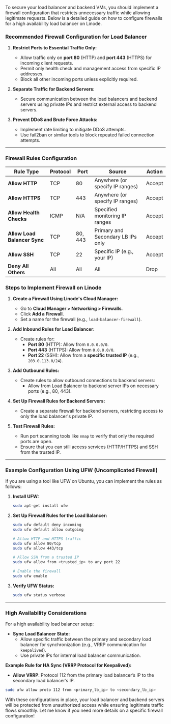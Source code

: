 To secure your load balancer and backend VMs, you should implement a firewall configuration that restricts unnecessary traffic while allowing legitimate requests. Below is a detailed guide on how to configure firewalls for a high availability load balancer on Linode.

### **Recommended Firewall Configuration for Load Balancer**

1. **Restrict Ports to Essential Traffic Only:**
   - Allow traffic only on **port 80** (HTTP) and **port 443** (HTTPS) for incoming client requests.
   - Permit only health check and management access from specific IP addresses.
   - Block all other incoming ports unless explicitly required.

2. **Separate Traffic for Backend Servers:**
   - Secure communication between the load balancers and backend servers using private IPs and restrict external access to backend servers.

3. **Prevent DDoS and Brute Force Attacks:**
   - Implement rate limiting to mitigate DDoS attempts.
   - Use fail2ban or similar tools to block repeated failed connection attempts.

---

### **Firewall Rules Configuration**

**Rule Type** | **Protocol** | **Port** | **Source** | **Action**
--------------|--------------|----------|------------|-----------
**Allow HTTP** | TCP | 80 | Anywhere (or specify IP ranges) | Accept
**Allow HTTPS** | TCP | 443 | Anywhere (or specify IP ranges) | Accept
**Allow Health Checks** | ICMP | N/A | Specified monitoring IP ranges | Accept
**Allow Load Balancer Sync** | TCP | 80, 443 | Primary and Secondary LB IPs only | Accept
**Allow SSH** | TCP | 22 | Specific IP (e.g., your IP) | Accept
**Deny All Others** | All | All | All | Drop

### **Steps to Implement Firewall on Linode**

1. **Create a Firewall Using Linode's Cloud Manager:**
   - Go to **Cloud Manager > Networking > Firewalls**.
   - Click **Add a Firewall**.
   - Set a name for the firewall (e.g., `load-balancer-firewall`).

2. **Add Inbound Rules for Load Balancer:**
   - Create rules for:
     - **Port 80** (HTTP): Allow from `0.0.0.0/0`.
     - **Port 443** (HTTPS): Allow from `0.0.0.0/0`.
     - **Port 22** (SSH): Allow from a **specific trusted IP** (e.g., `203.0.113.0/24`).

3. **Add Outbound Rules:**
   - Create rules to allow outbound connections to backend servers:
     - Allow from Load Balancer to backend server IPs on necessary ports (e.g., 80, 443).

4. **Set Up Firewall Rules for Backend Servers:**
   - Create a separate firewall for backend servers, restricting access to only the load balancer's private IP.

5. **Test Firewall Rules:**
   - Run port scanning tools like `nmap` to verify that only the required ports are open.
   - Ensure that you can still access services (HTTP/HTTPS) and SSH from the trusted IP.

---

### **Example Configuration Using UFW (Uncomplicated Firewall)**

If you are using a tool like UFW on Ubuntu, you can implement the rules as follows:

1. **Install UFW:**
   ```bash
   sudo apt-get install ufw
   ```

2. **Set Up Firewall Rules for the Load Balancer:**
   ```bash
   sudo ufw default deny incoming
   sudo ufw default allow outgoing

   # Allow HTTP and HTTPS traffic
   sudo ufw allow 80/tcp
   sudo ufw allow 443/tcp

   # Allow SSH from a trusted IP
   sudo ufw allow from <trusted_ip> to any port 22

   # Enable the firewall
   sudo ufw enable
   ```

3. **Verify UFW Status:**
   ```bash
   sudo ufw status verbose
   ```

---

### **High Availability Considerations**

For a high availability load balancer setup:

- **Sync Load Balancer State:**
  - Allow specific traffic between the primary and secondary load balancer for synchronization (e.g., VRRP communication for `keepalived`).
  - Use private IPs for internal load balancer communication.

**Example Rule for HA Sync (VRRP Protocol for Keepalived):**

- **Allow VRRP**: Protocol 112 from the primary load balancer’s IP to the secondary load balancer’s IP.

```bash
sudo ufw allow proto 112 from <primary_lb_ip> to <secondary_lb_ip>
```

With these configurations in place, your load balancer and backend servers will be protected from unauthorized access while ensuring legitimate traffic flows smoothly. Let me know if you need more details on a specific firewall configuration!
